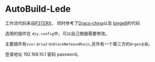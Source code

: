 # AutoBuild-Lede
工作流代码来自[P3TERX](https://github.com/P3TERX/Actions-OpenWrt)，
同时参考了[Draco-china](https://github.com/Draco-china/OpenWrt-Actions-LeanAndSnapshot)以及 [binge8](https://github.com/binge8/op)的代码



选用的插件在 `diy.config`中，可以自己根据需要修改。

主要插件有`vssr` `Aria2` `UnblockNeteaseMusic`,另外有一个第三方的`Argon主题`。

登录地址 192.168.10.1 密码 password。

